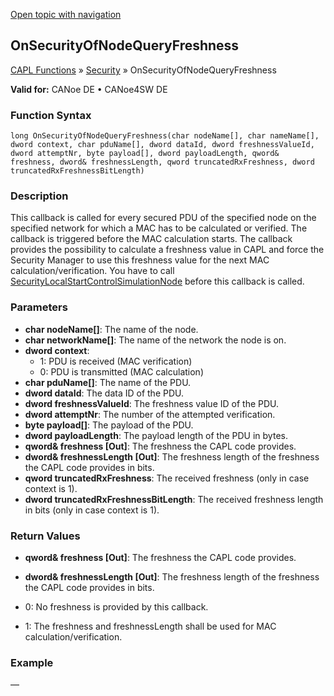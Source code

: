 [Open topic with navigation](../../../../../CANoeDEFamily.htm#Topics/CAPLFunctions/Security/CallbackHandler/CAPLfunctionOnSecurityOfNodeQueryFreshness.md)

## OnSecurityOfNodeQueryFreshness

[CAPL Functions](../../CAPLfunctions.md) » [Security](../CAPLFunctionsSecurityOverview.md) » OnSecurityOfNodeQueryFreshness

**Valid for:** CANoe DE • CANoe4SW DE

### Function Syntax

```
long OnSecurityOfNodeQueryFreshness(char nodeName[], char nameName[], dword context, char pduName[], dword dataId, dword freshnessValueId, dword attemptNr, byte payload[], dword payloadLength, qword& freshness, dword& freshnessLength, qword truncatedRxFreshness, dword truncatedRxFreshnessBitLength)
```

### Description

This callback is called for every secured PDU of the specified node on the specified network for which a MAC has to be calculated or verified. The callback is triggered before the MAC calculation starts. The callback provides the possibility to calculate a freshness value in CAPL and force the Security Manager to use this freshness value for the next MAC calculation/verification. You have to call [SecurityLocalStartControlSimulationNode](../Functions/CAPLfunctionSecurityLocalStartControlSimulationNode.md) before this callback is called.

### Parameters

- **char nodeName[]**: The name of the node.
- **char networkName[]**: The name of the network the node is on.
- **dword context**:
  - 1: PDU is received (MAC verification)
  - 0: PDU is transmitted (MAC calculation)
- **char pduName[]**: The name of the PDU.
- **dword dataId**: The data ID of the PDU.
- **dword freshnessValueId**: The freshness value ID of the PDU.
- **dword attemptNr**: The number of the attempted verification.
- **byte payload[]**: The payload of the PDU.
- **dword payloadLength**: The payload length of the PDU in bytes.
- **qword& freshness [Out]**: The freshness the CAPL code provides.
- **dword& freshnessLength [Out]**: The freshness length of the freshness the CAPL code provides in bits.
- **qword truncatedRxFreshness**: The received freshness (only in case context is 1).
- **dword truncatedRxFreshnessBitLength**: The received freshness length in bits (only in case context is 1).

### Return Values

- **qword& freshness [Out]**: The freshness the CAPL code provides.
- **dword& freshnessLength [Out]**: The freshness length of the freshness the CAPL code provides in bits.

- 0: No freshness is provided by this callback.
- 1: The freshness and freshnessLength shall be used for MAC calculation/verification.

### Example

—
